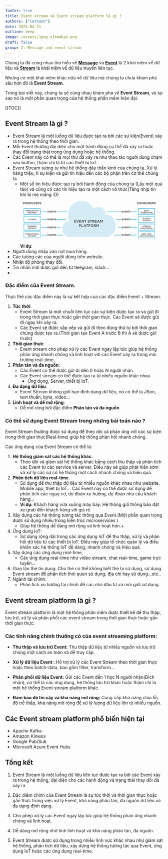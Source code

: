 ```yaml
---
footer: true
title: Event stream và Event stream platform là gì ?
authors: ["lethanh"]
date: 2024-04-21
outline: deep
image: /assets/1png.s1tm4KaV.png
draft: false
group: 2. Message and event stream
---
```


Chúng ta đã cùng nhau tìm hiểu về **[Message](2024-04-15-message-la-gi.md)** và [**Event**](2024-04-16-event-la-gi.md)  là 2 khái niệm về dữ liệu và **[Stream](2024-04-19-stream-la-gi.md)** là khái niệm về dữ liệu truyền liên tục.

Nhưng có một khái niệm khác nữa về dữ liệu mà chúng ta chưa khám phá sâu hơn đó là **Event Stream**. 

Trong bài viết này, chúng ta sẽ cùng nhau khám phá về **Event Stream**, và tại sao nó là một phần quan trọng của hệ thống phần mềm hiện đại.

[[TOC]]

## Event Stream là gì ?
- Event Stream là một luồng dữ liệu được tạo ra bởi các sự kiện(Event) xảy ra trong hệ thống theo thời gian. 
- Mỗi Event thường đại diện cho một hành động cụ thể đã xảy ra hoặc thay đổi trạng thái trong ứng dụng hoặc hệ thống.
- Các Event này có thể là mọi thứ đã xảy ra như thao tác người dùng chạm vào button, thậm chí là từ các thiết bị IoT.
- Event Stream tương tự như hệ thống dây thần kinh của chúng ta. Xử lý hàng triệu, tỉ sự kiện và gửi tín hiệu đến các bộ phận trên cơ thể chúng ta.
  - Một số tín hiệu được tạo ra bởi hành động của chúng ta (Lấy một quả táo) và cũng có các tín hiệu tạo ra một cách vô thức(Tăng nhịp tin khi bị mẹ mắng :D)
![](2024-04-21-event-stream-va-event-stream-platform-la-gi/1png.png)
**Ví dụ**:
- Người dùng nhấp vào nút mua hàng.
- Các tương các của người dùng trên website.
- Nhiệt độ phòng thay đổi.
- Tin nhắn mới được gửi đến từ telegram, slack...
- 

### Đặc điểm của Event Stream.
Thực thế các đặc điểm này là sự kết hợp của các đặc điểm Event + Stream.

1. **Tức thời**: 
   - Event Stream là một chuỗi liên tục các sự kiện được tạo ra và gửi đi trong thời gian thực hoặc gần thời gian thực. Các Event sẽ được gửi đi ngay khi xảy ra.
   - Các Event sẽ được sắp xếp và gửi đi theo đúng thứ tự bởi thời gian chúng được tạo ra.(Thời gian tạo Event A trước B thì A sẽ được gửi trước)
2. **Thời gian thực**:
   - Event stream cho phép xử lý các Event ngay lập tức giúp hệ thống phản ứng nhanh chóng và linh hoạt vơi các Event xảy ra trong môi trường real-time.
3. **Phân tán và đa nguồn**:
   - Các Event có thể được gửi đi đến 0 hoặc N người nhận.
   - Các Event stream có thể được tạo ra từ nhiều nguồn khác nhau.
     - Ứng dụng, Server, thiết bị IoT.
4. **Đa dạng dữ liệu**:
   - Event Stream không giới hạn định dạng dữ liệu, nó có thể là JSon, text thuần, byte, video...
5. **Linh hoạt và dễ mở rộng**:
   - Dễ mở rộng bởi đặc điểm **Phân tán và đa nguồn**.

### Có thể sử dụng Event Stream trong những bài toán nào ?

Event Stream thường được sử dụng để theo dõi và phản ứng với các sự kiện trong thời gian thực(Real-time) giúp hệ thống phản hồi nhanh chóng.

Các ứng dụng của Event Stream có thể là:

1. **Hệ thống giám sát các hệ thống khác.**
   - Theo dõi và giám sát hệ thống khác bằng cách thu thập và phân tích các Event từ các service và server. Điều này sẽ giúp phát hiển sớm và xử lý các sự cố hệ thống một cách nhanh chóng và hiệu quả.
2. **Phân tích dữ liệu real-time.**
   - Sử dụng để thu thập dữ liệu từ nhiều nguồn khác nhau như website, Mobile app, thiết bị IoT... Các Event này có thể được sử dụng để phân tích các nguy cơ, dự đoán xu hướng, dự đoán nhu cầu khách hàng...
   - **Ví dụ:** Khách hàng vừa xuống máy bay. Hệ thống gửi thông báo đặt xe grab đến khách hàng với giá rẻ.
3. Xây dựng các hệ thống tương tác thông qua Event.(Một phần quan trọng được sử dụng nhiều trong kiến trúc microservices )
   - Giúp hệ thống dễ dàng mở rộng và linh hoạt hơn.+
4. Ứng dụng IoT:
   - Sử dụng rộng dãi trong các ứng dụng IoT để thu thập, xử lý và phản hồi dữ liệu từ các thiết bị IoT. Điều này giúp tổ chức quản lý và điều khiển xác hệ thống IoT dễ dàng, nhanh chóng và hiệu quả.
5. Xây dựng các ứng dụng real-time,
   - Các ứng dụng real-time như video stream, chat real-time, game trực tuyến...
6. Gian lận thẻ tín dụng: Chủ thẻ có thể không biết thẻ bị sử dụng, sử dụng Event stream để phân tích thói quen sử dụng, địa chỉ hay sử dụng...etc..
7. Ngành tài chính:
   - Phân tích xu hướng tài chính để các nhà đầu tư và môi giới sử dụng.
## Event stream platform là gì ?
Event stream platform là một hệ thống phần mềm được thiết kế để thu thập, lưu trữ, xử lý và phân phối các event stream trong thời gian thực hoặc gần thời gian thực.

### Các tính năng chính thường có của event streaming platform:
- **Thu thập và lưu trữ Event:** Thu thập dữ liệu từ nhiều nguồn  và lưu trữ chúng một cách an toàn và dễ truy cập.

- **Xử lý dữ liệu Event :** Hỗ trợ xử lý các Event Stream theo thời gian thực hoặc theo batch-data, bao gồm filter, transform...

- **Phân phối dữ liệu Event:** Gửi các Event đến 1 học N người nhận(Đích nhận), có thể là các ứng dụng, hệ thống lưu trữ khác hoặc thậm chí là một hệ thống Event stream platform khác.

- **Đảm bảo độ tin cậy và khả năng mở rộng:** Cung cấp khả năng chịu lỗi, độ trễ thấp, khả năng mở rộng để xử lý lượng dữ liệu lớn từ nhiều nguồn.

## Các Event stream platform phổ biến hiện tại
- Apache Kafka.
- Amazon Kinesis
- Google Pub/Sub
- Microsoft Azure Event Hubs

## Tổng kết
1. Event Stream là một luồng dữ liệu liên tục được tạo ra bởi các Event xảy ra trong hệ thống, đại diện cho các hành động và trạng thái thay đổi đã xảy ra.

2. Đặc điểm chinh của Event Stream là sự tức thời và thời gian thực hoặc gần thực trong việc xử lý Event, khả năng phân tán, đa nguồn dữ liệu và đa dạng định dạng.

3. Cho phép xử lý các Event ngay lập tức giúp hệ thống phản ứng nhanh chóng và linh hoạt.

4. Dễ dàng mở rộng nhờ tính linh hoạt và khả năng phân tán, đa nguồn.

5. Event Stream được sử dụng trong nhiều lĩnh vực khác nhau như giám sát hệ thống, phân tích dữ liệu, xây dựng hệ thống tương tác qua Event, ứng dụng IoT hoặc các ứng dụng real-time.
